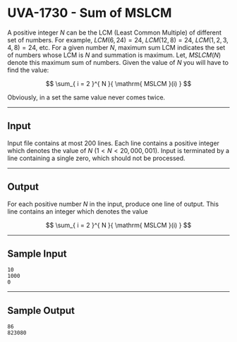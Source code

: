 # UVA-1730 - Sum of MSLCM

A positive integer $N$ can be the LCM (Least Common Multiple) of different set of numbers. For example, $LCM(6, 24) = 24$, $LCM(12, 8) = 24$, $LCM(1, 2, 3, 4, 8) = 24$, etc. For a given number $N$, maximum sum LCM indicates the set of numbers whose LCM is $N$ and summation is maximum. Let, $MSLCM(N)$ denote this maximum sum of numbers. Given the value of $N$ you will have to find the value:

$$
\sum_{ i = 2 }^{ N }{ \mathrm{ MSLCM }(i) }
$$

Obviously, in a set the same value never comes twice.

---
## Input

Input file contains at most 200 lines. Each line contains a positive integer which denotes the value of $N$ ($1 < N < 20,000,001$). Input is terminated by a line containing a single zero, which should not be processed.

---
## Output

For each positive number $N$ in the input, produce one line of output. This line contains an integer which denotes the value

$$
\sum_{ i = 2 }^{ N }{ \mathrm{ MSLCM }(i) }
$$

---
## Sample Input

```
10
1000
0
```

---
## Sample Output

```
86
823080
```